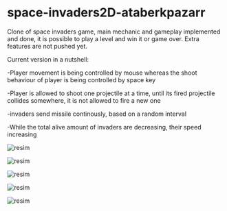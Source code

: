 # space-invaders2D-ataberkpazarr

Clone of space invaders game, main mechanic and gameplay implemented and done, it is possible to play a level and win it or game over. Extra features are not pushed yet. 

Current version in a nutshell:

-Player movement is being controlled by mouse whereas the shoot behaviour of player is being controlled by space key

-Player is allowed to shoot one projectile at a time, until its fired projectile collides somewhere, it is not allowed to fire a new one

-invaders send missile continously, based on a random interval

-While the total alive amount of invaders are decreasing, their speed increasing

![resim](https://user-images.githubusercontent.com/55497058/149451761-5068cd9a-ae67-4e9c-88be-ad5f4dcd16ff.png)

![resim](https://user-images.githubusercontent.com/55497058/149451829-01568a72-9124-448c-8aa6-a3a8347f1dd6.png)


![resim](https://user-images.githubusercontent.com/55497058/149451681-a956717e-eba4-49bc-aaf7-d39ca67eddc0.png)

![resim](https://user-images.githubusercontent.com/55497058/149453062-2f897080-4e7e-4787-9a23-c3b8a0682fd4.png)

![resim](https://user-images.githubusercontent.com/55497058/149453164-c365c517-cb50-4e4d-9f57-ff88a72f1c19.png)
